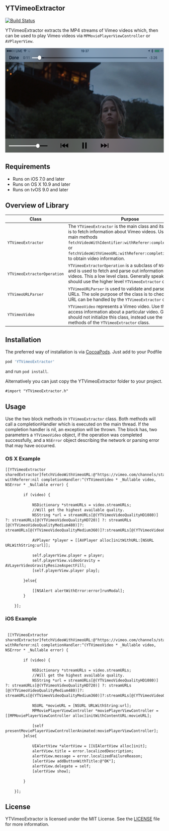 ## YTVimeoExtractor

[![Build Status](https://travis-ci.org/SoneeJohn/YTVimeoExtractor.svg?branch=v1.0.0-develop)](https://travis-ci.org/SoneeJohn/YTVimeoExtractor)

YTVimeoExtractor extracts the MP4 streams of Vimeo videos which, then can be used to play Vimeo videos via `MPMoviePlayerViewController` or `AVPlayerView`.

 <img src="Screenshots/iphone_screenshot.PNG" width="600" height="331">

## Requirements
- Runs on iOS 7.0 and later
- Runs on OS X 10.9 and later
- Runs on tvOS 9.0 and later

## Overview of Library

| Class         | Purpose        |
|---------------|----------------|
| `YTVimeoExtractor`  |   The `YTVimeoExtractor` is the main class and its sole purpose is to fetch information about Vimeo videos. Use the two main methods `fetchVideoWithIdentifier:withReferer:completionHandler:` or `fetchVideoWithVimeoURL:withReferer:completionHandler:` to obtain video information.  |
| `YTVimeoExtractorOperation`  |   `YTVimeoExtractorOperation` is a subclass of `NSOperation` and is used to fetch and parse out information about Vimeo videos. This a low level class. Generally speaking, you should use the higher level `YTVimeoExtractor` class.   |
|`YTVimeoURLParser`			    |	`YTVimeoURLParser` is used to validate and parse put Vimeo URLs. The sole purpose of the class is to check if a given URL can be handled by the `YTVimeoExtractor` class.|
|`YTVimeoVideo`|  	`YTVimeoVideo` represents a Vimeo video. Use this class to access information about a particular video. Generally, you should not initialize this class, instead use the two main methods of the `YTVimeoExtractor` class.|

## Installation

The preferred way of installation is via [CocoaPods](http://cocoapods.org). Just add to your Podfile

```ruby
pod 'YTVimeoExtractor'
```

and run `pod install`.

Alternatively you can just copy the YTVimeoExtractor folder to your project.

```objc
#import "YTVimeoExtractor.h"
```

## Usage

Use the two block methods in `YTVimeoExtractor` class. Both methods will call a completionHandler which is executed on the main thread. If the completion handler is nil, an exception will be thrown. The block has, two parameters a `YTVimeoVideo` object, if the operation was completed successfully, and a `NSError` object describing the network or parsing error that may have occurred.

### OS X Example

```objc
[[YTVimeoExtractor sharedExtractor]fetchVideoWithVimeoURL:@"https://vimeo.com/channels/staffpicks/147876560" withReferer:nil completionHandler:^(YTVimeoVideo * _Nullable video, NSError * _Nullable error) {
        
        if (video) {
            
            NSDictionary *streamURLs = video.streamURLs;
            //Will get the highest available quality.
            NSString *url = streamURLs[@(YTVimeoVideoQualityHD1080)] ?: streamURLs[@(YTVimeoVideoQualityHD720)] ?: streamURLs [@(YTVimeoVideoQualityMedium480)]?: streamURLs[@(YTVimeoVideoQualityMedium360)]?:streamURLs[@(YTVimeoVideoQualityLow270)];
            
            AVPlayer *player = [[AVPlayer alloc]initWithURL:[NSURL URLWithString:url]];
    
            self.playerView.player = player;
            self.playerView.videoGravity = AVLayerVideoGravityResizeAspectFill;
            [self.playerView.player play];

        }else{
            
            [[NSAlert alertWithError:error]runModal];
        }
        
    }];

```

### iOS Example

```objc

 [[YTVimeoExtractor sharedExtractor]fetchVideoWithVimeoURL:@"https://vimeo.com/channels/staffpicks/147876560" withReferer:nil completionHandler:^(YTVimeoVideo * _Nullable video, NSError * _Nullable error) {
        
        if (video) {
            
            NSDictionary *streamURLs = video.streamURLs;
            //Will get the highest available quality.
            NSString *url = streamURLs[@(YTVimeoVideoQualityHD1080)] ?: streamURLs[@(YTVimeoVideoQualityHD720)] ?: streamURLs [@(YTVimeoVideoQualityMedium480)]?: streamURLs[@(YTVimeoVideoQualityMedium360)]?:streamURLs[@(YTVimeoVideoQualityLow270)];
            
            NSURL *movieURL = [NSURL URLWithString:url];
            MPMoviePlayerViewController *moviePlayerViewController = [[MPMoviePlayerViewController alloc]initWithContentURL:movieURL];
         
            [self presentMoviePlayerViewControllerAnimated:moviePlayerViewController];
        }else{
           
            UIAlertView *alertView = [[UIAlertView alloc]init];
            alertView.title = error.localizedDescription;
            alertView.message = error.localizedFailureReason;
            [alertView addButtonWithTitle:@"OK"];
            alertView.delegate = self;
            [alertView show];
            
        }
        
    }];
 ```

## License

YTVimeoExtractor is licensed under the MIT License. See the [LICENSE](LICENSE) file for more information.
